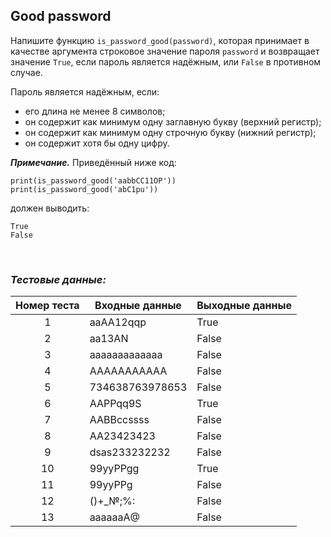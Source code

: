 ## Good password

Напишите функцию <code>is_password_good(password)</code>, которая принимает в качестве аргумента
строковое значение пароля <code>password</code> и возвращает значение <code>True</code>,
если пароль является надёжным, или <code>False</code> в противном случае.

Пароль является надёжным, если:
- его длина не менее 8 символов; 
- он содержит как минимум одну заглавную букву (верхний регистр); 
- он содержит как минимум одну строчную букву (нижний регистр);
- он содержит хотя бы одну цифру.

***Примечание.*** Приведённый ниже код:

<pre><code>print(is_password_good('aabbCC11OP'))
print(is_password_good('abC1pu'))
</code></pre>

должен выводить:

<pre><code>True
False
</code></pre>

<br>

### *Тестовые данные:*

| Номер теста | Входные данные  | Выходные данные |
|:-----------:|-----------------|-----------------|
|      1      | aaAA12qqp       | True            |
|      2      | aa13AN          | False           |
|      3      | aaaaaaaaaaaaa   | False           |
|      4      | AAAAAAAAAAA     | False           |
|      5      | 734638763978653 | False           |
|      6      | AAPPqq9S        | True            |
|      7      | AABBccssss      | False           |
|      8      | AA23423423      | False           |
|      9      | dsas233232232   | False           |
|     10      | 99yyPPgg        | True            |
|     11      | 99yyPPg         | False           |
|     12      | ()+_№;%:        | False           |
|     13      | aaaaaaA@        | False           |